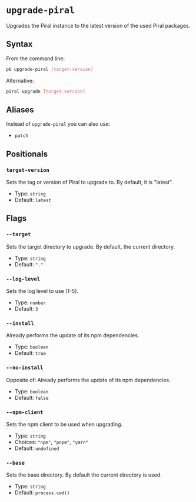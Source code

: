 # `upgrade-piral`

Upgrades the Piral instance to the latest version of the used Piral packages.

## Syntax

From the command line:

```sh
pb upgrade-piral [target-version]
```

Alternative:

```sh
piral upgrade [target-version]
```

## Aliases

Instead of `upgrade-piral` you can also use:

- `patch`

## Positionals

### `target-version`

Sets the tag or version of Piral to upgrade to. By default, it is "latest".

- Type: `string`
- Default: `latest`

## Flags

### `--target`

Sets the target directory to upgrade. By default, the current directory.

- Type: `string`
- Default: `"."`

### `--log-level`

Sets the log level to use (1-5).

- Type: `number`
- Default: `3`

### `--install`

Already performs the update of its npm dependencies.

- Type: `boolean`
- Default: `true`

### `--no-install`

Opposite of:
Already performs the update of its npm dependencies.

- Type: `boolean`
- Default: `false`

### `--npm-client`

Sets the npm client to be used when upgrading.

- Type: `string`
- Choices: `"npm"`, `"pnpm"`, `"yarn"`
- Default: `undefined`

### `--base`

Sets the base directory. By default the current directory is used.

- Type: `string`
- Default: `process.cwd()`
